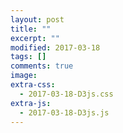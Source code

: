 ```yaml
---
layout: post
title: ""
excerpt: ""
modified: 2017-03-18
tags: []
comments: true
image:
extra-css:
  - 2017-03-18-D3js.css
extra-js:
  - 2017-03-18-D3js.js
---
```


<!-- I learned how to set up the extra-css and extra-js from
this stackoverflow post:

https://stackoverflow.com/questions/14113559/how-to-tune-layout-for-a-particular-page-post-in-jekyll

-->
